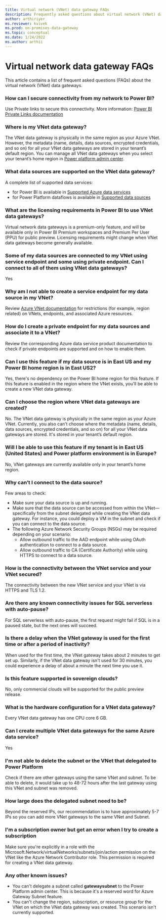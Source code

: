 ```yaml
---
title: Virtual network (VNet) data gateway FAQs
description: Frequently asked questions about virtual network (VNet) data gateway.
author: arthiriyer
ms.reviewer: kvivek
ms.prod: on-premises-data-gateway
ms.topic: conceptual
ms.date: 1/24/2022
ms.author: arthii
---
```


# Virtual network data gateway FAQs 

This article contains a list of frequent asked questions (FAQs) about the virtual network (VNet) data gateways.

### How can I secure connectivity from my network to Power BI?

Use Private links to secure this connectivity. More information: [Power BI Private Links documentation](/power-bi/admin/service-security-private-links)  

### Where is my VNet data gateway?

The VNet data gateway is physically in the same region as your Azure VNet. However, the metadata (name, details, data sources, encrypted credentials, and so on) for all your VNet data gateways are stored in your tenant’s default region. You can manage all VNet data gateways when you select your tenant’s home region in [Power platform admin center](manage-data-gateways.md).

### What data sources are supported on the VNet data gateway?

A complete list of supported data services:

* for Power BI is available in [Supported Azure data services](use-data-gateways-sources-power-bi.md#supported-azure-data-services)
* for Power Platform dataflows is available in [Supported data sources](data-gateway-power-platform-dataflows.md#supported-data-sources)

### What are the licensing requirements in Power BI to use VNet data gateways?

Virtual network data gateways is a premium-only feature, and will be available only in Power BI Premium workspaces and Premium Per User (PPU) for public preview. Licensing requirements might change when VNet data gateways become generally available.

### Some of my data sources are connected to my VNet using service endpoint and some using private endpoint. Can I connect to all of them using VNet data gateways?

Yes

### Why am I not able to create a service endpoint for my data source in my VNet?

Review [Azure VNet documentation](/azure/virtual-network/virtual-networks-overview) for restrictions (for example, region related) on VNets, endpoints, and associated Azure resources.

### How do I create a private endpoint for my data sources and associate it to a VNet?

Review the corresponding Azure data service product documentation to check if private endpoints are supported and on how to enable them.  

### Can I use this feature if my data source is in East US and my Power BI home region is in East US2?

Yes, there's no dependency on the Power BI home region for this feature. If this feature is enabled in the region where the VNet exists, you'll be able to create a new VNet data gateway.

### Can I choose the region where VNet data gateways are created?

No. The VNet data gateway is physically in the same region as your Azure VNet. Currently, you also can't choose where the metadata (name, details, data sources, encrypted credentials, and so on) for all your VNet data gateways are stored. It's stored in your tenant’s default region.

### Will I be able to use this feature if my tenant is in East US (United States) and Power platform environment is in Europe?

No, VNet gateways are currently available only in your tenant’s home region.

### Why can’t I connect to the data source?

Few areas to check:

- Make sure your data source is up and running.
- Make sure that the data source can be accessed from within the VNet&mdash;specifically from the subnet delegated while creating the VNet data gateway. For instance, you could deploy a VM in the subnet and check if you can connect to the data source.
- The following Azure Network Security Groups (NSGs) may be required depending on your scenario:
  - Allow outbound traffic to the AAD endpoint while using OAuth authentication to connect to a data source.
  - Allow outbound traffic to CA (Certificate Authority) while using HTTPS to connect to a data source.

### How is the connectivity between the VNet service and your VNet secured?

The connectivity between the new VNet service and your VNet is via HTTPS and TLS 1.2.

### Are there any known connectivity issues for SQL serverless with auto-pause?

For SQL serverless with auto-pause, the first request might fail if SQL is in a paused state, but the next ones will succeed.

### Is there a delay when the VNet gateway is used for the first time or after a period of inactivity?

When used for the first time, the VNet gateway takes about 2 minutes to get set up. Similarly, if the VNet data gateway isn't used for 30 minutes, you could experience a delay of about a minute the next time you use it.

### Is this feature supported in sovereign clouds?

No, only commercial clouds will be supported for the public preview release.

### What is the hardware configuration for a VNet data gateway?

Every VNet data gateway has one CPU core 6 GB.

### Can I create multiple VNet data gateways for the same Azure data service?  

Yes

### I'm not able to delete the subnet or the VNet that delegated to Power Platform

Check if there are other gateways using the same VNet and subnet. To be able to delete, it would take up to 48-72 hours after the last gateway using this VNet and subnet was removed.

### How large does the delegated subnet need to be?

Beyond the reserved IPs, our recommendation is to have approximately 5-7 IPs so you can add more VNet gateways to the same VNet and Subnet.  

### I'm a subscription owner but get an error when I try to create a subscription

Make sure you're explicitly in a role with the Microsoft.Network/virtualNetworks/subnets/join/action permission on the VNet like the Azure Network Contributor role. This permission is required for creating a VNet data gateway.

### Any other known issues?

* You can't delegate a subnet called **gatewaysubnet** to the Power Platform admin center. This is because it's a reserved word for Azure Gateway Subnet feature.
* You can't change the region, subscription, or resource group for the VNet on which the VNet data gateway was created. This scenario isn't currently supported.
